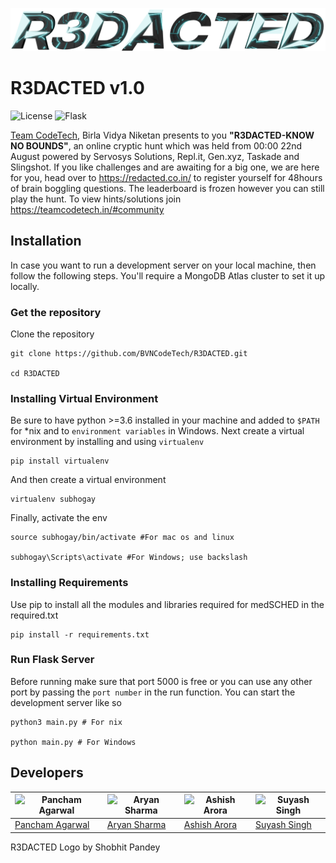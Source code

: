 ![R3DACTED logo](static/images/RedactedLogofirstrendertransparent.png)

# R3DACTED v1.0


![License](https://img.shields.io/badge/license-MIT-green)
![Flask](https://img.shields.io/badge/Flask-2.0.1-blue)

[Team CodeTech](https://teamcodetech.in), Birla Vidya Niketan presents to you <b>"R3DACTED-KNOW NO BOUNDS"</b>, an online cryptic hunt which was held from 00:00 22nd August powered by Servosys Solutions, Repl.it, Gen.xyz, Taskade and Slingshot. If you like challenges and are awaiting for a big one, we are here for you, head over to https://redacted.co.in/ to register yourself for 48hours of brain boggling questions. The leaderboard is frozen however you can still play the hunt. To view hints/solutions join https://teamcodetech.in/#community

## Installation

In case you want to run a development server on your local machine, then follow the following steps. You'll require a MongoDB Atlas cluster to set it up locally.

### Get the repository

Clone the repository

```
git clone https://github.com/BVNCodeTech/R3DACTED.git

cd R3DACTED
```

### Installing Virtual Environment

Be sure to have python >=3.6 installed in your machine and added to `$PATH` for *nix and to `environment variables` in Windows. Next create a virtual environment by installing and using `virtualenv`

```
pip install virtualenv
```

And then create a virtual environment

```
virtualenv subhogay
```

Finally, activate the env

```
source subhogay/bin/activate #For mac os and linux

subhogay\Scripts\activate #For Windows; use backslash
```

### Installing Requirements

Use pip to install all the modules and libraries required for medSCHED in the required.txt

```
pip install -r requirements.txt
```

### Run Flask Server

Before running make sure that port 5000 is free or you can use any other port by passing the `port number` in the run function. You can start the development server like so

```
python3 main.py # For nix

python main.py # For Windows
```

## Developers
|<img src="https://github.com/pancham1603.png" alt="Pancham Agarwal" height="80" width="80">|<img src="https://github.com/im-NL.png" alt="Aryan Sharma" height="80" width="80">|<img src="https://github.com/ashish4arora.png" alt="Ashish Arora" height="80" width="80">|<img src="https://github.com/suyash-singh14.png" alt="Suyash Singh" height="80" width="80">|
|---|---|---|---|
|[Pancham Agarwal](https://github.com/pancham1603)|[Aryan Sharma](https://github.com/im-NL/)|[Ashish Arora](https://github.com/ashish4arora)|[Suyash Singh](https://github.com/suyash-singh14)

R3DACTED Logo by Shobhit Pandey
